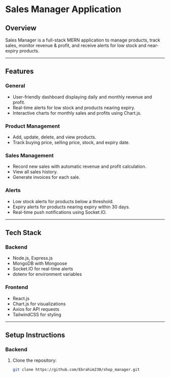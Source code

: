 # Sales Manager Application

## Overview
Sales Manager is a full-stack MERN application to manage products, track sales, monitor revenue & profit, and receive alerts for low stock and near-expiry products.

---

## Features

### General
- User-friendly dashboard displaying daily and monthly revenue and profit.
- Real-time alerts for low stock and products nearing expiry.
- Interactive charts for monthly sales and profits using Chart.js.

### Product Management
- Add, update, delete, and view products.
- Track buying price, selling price, stock, and expiry date.

### Sales Management
- Record new sales with automatic revenue and profit calculation.
- View all sales history.
- Generate invoices for each sale.

### Alerts
- Low stock alerts for products below a threshold.
- Expiry alerts for products nearing expiry within 30 days.
- Real-time push notifications using Socket.IO.

---

## Tech Stack

### Backend
- Node.js, Express.js
- MongoDB with Mongoose
- Socket.IO for real-time alerts
- dotenv for environment variables

### Frontend
- React.js
- Chart.js for visualizations
- Axios for API requests
- TailwindCSS for styling

---

## Setup Instructions

### Backend
1. Clone the repository:
   ```bash
   git clone https://github.com/Ebrahim230/shop_manager.git
